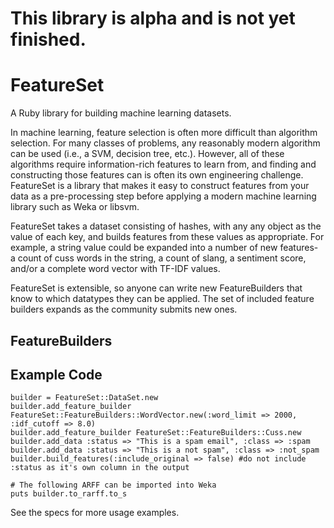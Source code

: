 # This library is alpha and is not yet finished.

# FeatureSet

A Ruby library for building machine learning datasets.

In machine learning, feature selection is often more difficult than algorithm selection.  For many classes of problems, any reasonably modern algorithm can be used (i.e., a SVM, decision tree, etc.).  However, all of these algorithms require information-rich features to learn from, and finding and constructing those features can is often its own engineering challenge.  FeatureSet is a library that makes it easy to construct features from your data as a pre-processing step before applying a modern machine learning library such as Weka or libsvm.

FeatureSet takes a dataset consisting of hashes, with any any object as the value of each key, and builds features from these values as appropriate.  For example, a string value could be expanded into a number of new features- a count of cuss words in the string, a count of slang, a sentiment score, and/or a complete word vector with TF-IDF values.

FeatureSet is extensible, so anyone can write new FeatureBuilders that know to which datatypes they can be applied.  The set of included feature builders expands as the community submits new ones.

## FeatureBuilders

## Example Code

    builder = FeatureSet::DataSet.new
    builder.add_feature_builder FeatureSet::FeatureBuilders::WordVector.new(:word_limit => 2000, :idf_cutoff => 8.0)
    builder.add_feature_builder FeatureSet::FeatureBuilders::Cuss.new
    builder.add_data :status => "This is a spam email", :class => :spam
    builder.add_data :status => "This is a not spam", :class => :not_spam
    builder.build_features(:include_original => false) #do not include :status as it's own column in the output

    # The following ARFF can be imported into Weka
    puts builder.to_rarff.to_s

See the specs for more usage examples.
